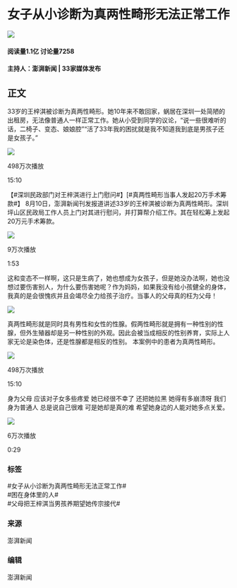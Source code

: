 # 女子从小诊断为真两性畸形无法正常工作

![](https://wx1.sinaimg.cn/large/005vnhZYly8hgrh6kwvsfj60c40c4mxl02.jpg)

#### 阅读量1.1亿 讨论量7258 

#### 主持人：澎湃新闻 | 33家媒体发布

## 正文

33岁的王梓淇被诊断为真两性畸形。她10年来不敢回家，蜗居在深圳一处简陋的出租房，无法像普通人一样正常工作。她从小受到同学的议论，“说一些很难听的话，二椅子、变态、娘娘腔”“活了33年我的困扰就是我不知道我到底是男孩子还是女孩子。”

![](https://wx3.sinaimg.cn/orj480/005vnhZYly1hgrpithtphj60sq0g644o02.jpg)

498万次播放

15:10

【#深圳民政部门对王梓淇进行上门慰问#】[#真两性畸形当事人发起20万手术筹款#】 8月10日，澎湃新闻刊发报道讲述33岁的王梓淇被诊断为真两性畸形。深圳坪山区民政局工作人员上门对其进行慰问，并打算帮介绍工作。其在轻松筹上发起20万元手术筹款。

![](https://wx2.sinaimg.cn/orj480/005vnhZYly1hgsxaumcdkj61hc0u0q8c02.jpg)

9万次播放

1:53

这和变态不一样啊，这只是生病了，她也想成为女孩子，但是她没办法啊，她也没想过要伤害别人，为什么要伤害她呢？作为妈妈，如果我没有给小孩健全的身体，我真的是会很愧疚并且会竭尽全力给孩子治疗。当事人的父母真的枉为父母！

![](https://wx1.sinaimg.cn/large/005vnhZYly8hgrh6kwvsfj60c40c4mxl02.jpg)

真两性畸形就是同时具有男性和女性的性腺。假两性畸形就是拥有一种性别的性腺，但外生殖器却是另一种性别的外观。因此会被当成相反的性别养育，实际上人家无论是染色体，还是性腺都是相反的性别。 本案例中的患者为真两性畸形。

![](https://wx1.sinaimg.cn/orj480/005vnhZYly1hgrpithtphj60sq0g644o02.jpg)

498万次播放

15:10

身为父母 应该对子女多些疼爱 她已经很不幸了 还把她拉黑 她得有多崩溃呀 我们身为普通人 总是说自己很难 可是她却是真的难 希望她身边的人能对她多点关爱。

![](https://wx1.sinaimg.cn/orj480/008ohb1Xly1hgrm2fw57ij30u01hcqbo.jpg)

6万次播放

0:29

### 标签

#女子从小诊断为真两性畸形无法正常工作#  
#困在身体里的人#  
#父母把王梓淇当男孩养期望她传宗接代#

### 来源

澎湃新闻

### 编辑

澎湃新闻